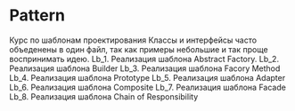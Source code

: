 # Pattern
Курс по шаблонам проектирования
Классы и интерфейсы часто объеденены в один файл, так как примеры небольшие и так проще воспринимать идею. 
Lb_1. Реализация шаблона Abstract Factory.
Lb_2. Реализация шаблона Builder 
Lb_3. Реализация шаблона Facory Method
Lb_4. Реализация шаблона Prototype
Lb_5. Реализация шаблона Adapter
Lb_6. Реализация шаблона Composite
Lb_7. Реализация шаблона Facade
Lb_8. Реализация шаблона Chain of Responsibility
